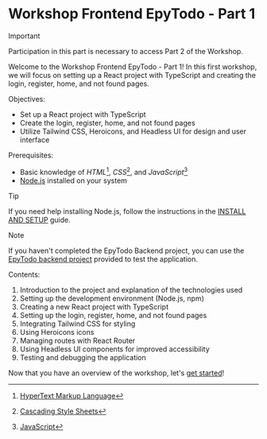 # Workshop Frontend EpyTodo - Part 1

> [!IMPORTANT]
> Participation in this part is necessary to access Part 2 of the Workshop.

Welcome to the Workshop Frontend EpyTodo - Part 1! In this first workshop, we will focus on setting up a React project with TypeScript and creating the login, register, home, and not found pages.

Objectives:
- Set up a React project with TypeScript
- Create the login, register, home, and not found pages
- Utilize Tailwind CSS, Heroicons, and Headless UI for design and user interface

Prerequisites:
- Basic knowledge of _HTML_[^1], _CSS_[^2], and _JavaScript_[^3]
- [Node.js](INSTALL%20AND%20SETUP.md#install-nodejs) installed on your system

> [!TIP]
> If you need help installing Node.js, follow the instructions in the [INSTALL AND SETUP](INSTALL%20AND%20SETUP.md#install-nodejs) guide.

> [!NOTE]
> If you haven't completed the EpyTodo Backend project, you can use the [EpyTodo backend project](../Backend/) provided to test the application.

Contents:
1. Introduction to the project and explanation of the technologies used
2. Setting up the development environment (Node.js, npm)
3. Creating a new React project with TypeScript
4. Setting up the login, register, home, and not found pages
5. Integrating Tailwind CSS for styling
6. Using Heroicons icons
7. Managing routes with React Router
8. Using Headless UI components for improved accessibility
9. Testing and debugging the application

Now that you have an overview of the workshop, let's [get started](SUBJECT.md)!

[^1]: [HyperText Markup Language](https://developer.mozilla.org/en-US/docs/Learn/HTML)
[^2]: [Cascading Style Sheets](https://developer.mozilla.org/en-US/docs/Web/CSS)
[^3]: [JavaScript](https://developer.mozilla.org/en-US/docs/Web/JavaScript)
